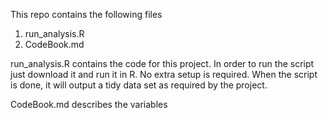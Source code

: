 This repo contains the following files
 
  1. run_analysis.R
  2. CodeBook.md


run_analysis.R contains the code for this project. In order to run the script just download it and run it in R. No extra setup is required. When the script is done, it will output a tidy data set as required by the project.

CodeBook.md describes the variables
